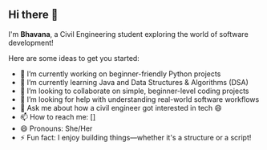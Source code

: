 ## Hi there 👋

I'm **Bhavana**, a Civil Engineering student exploring the world of software development!

Here are some ideas to get you started:

- 🧠 I’m currently working on beginner-friendly Python projects
- 🌱 I’m currently learning Java and Data Structures & Algorithms (DSA)
- 🤝 I’m looking to collaborate on simple, beginner-level coding projects
- 🤔 I’m looking for help with understanding real-world software workflows
- 💬 Ask me about how a civil engineer got interested in tech 😄
- 📫 How to reach me: [[]](https://www.linkedin.com/in/bhavana-rn-5b4645336?utm_source=share&utm_campaign=share_via&utm_content=profile&utm_medium=android_app)
- 😄 Pronouns: She/Her
- ⚡ Fun fact: I enjoy building things—whether it's a structure or a script!
